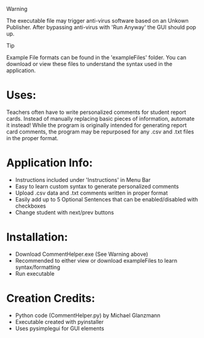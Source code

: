 > [!WARNING]
> The executable file may trigger anti-virus software based on an Unkown Publisher. After bypassing anti-virus with 'Run Anyway' the GUI should pop up.

> [!TIP]
> Example File formats can be found in the 'exampleFiles' folder. You can download or view these files to understand the syntax used in the application.

# Uses:
Teachers often have to write personalized comments for student report cards. Instead of manually replacing basic pieces of information, automate it instead!
While the program is originally intended for generating report card comments, the program may be repurposed for any .csv and .txt files in the proper format.

# Application Info:
- Instructions included under 'Instructions' in Menu Bar
- Easy to learn custom syntax to generate personalized comments
- Upload .csv data and .txt comments written in proper format
- Easily add up to 5 Optional Sentences that can be enabled/disabled with checkboxes
- Change student with next/prev buttons

# Installation:
- Download CommentHelper.exe (See Warning above)
- Recommended to either view or download exampleFiles to learn syntax/formatting
- Run executable

# Creation Credits:
- Python code (CommentHelper.py) by Michael Glanzmann
- Executable created with pyinstaller
- Uses pysimplegui for GUI elements

